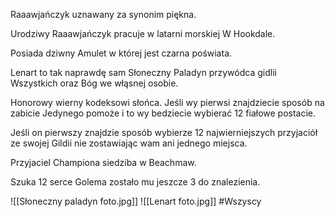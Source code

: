 Raaawjańczyk uznawany za synonim piękna.

Urodziwy Raaawjańczyk pracuje w latarni morskiej W Hookdale.

Posiada dziwny Amulet w której jest czarna poświata.

Lenart to tak naprawdę sam Słoneczny Paladyn przywódca gidlii Wszystkich oraz Bóg we włąsnej osobie.

Honorowy wierny kodeksowi słońca. Jeśli wy pierwsi znajdziecie sposób na zabicie Jedynego pomoże i to wy bedziecie wybierać 12 fiałowe postacie.

Jeśli on pierwszy znajdzie sposób wybierze 12 najwierniejszych przyjaciół ze swojej Gildii nie zostawiając wam ani jednego miejsca.

Przyjaciel Championa siedziba w Beachmaw.

Szuka 12 serce Golema zostało mu jeszcze 3 do znalezienia.

![[Słoneczny paladyn foto.jpg]]
![[Lenart foto.jpg]]
#Wszyscy 
